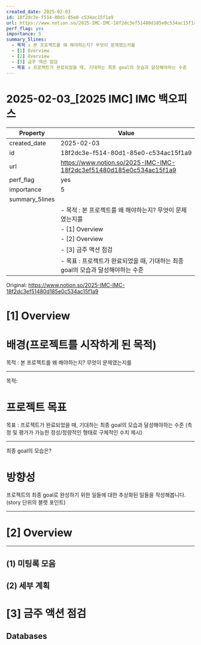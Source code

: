 ```yaml
---
created_date: 2025-02-03
id: 18f2dc3e-f514-80d1-85e0-c534ac15f1a9
url: https://www.notion.so/2025-IMC-IMC-18f2dc3ef51480d185e0c534ac15f1a9
perf_flag: yes
importance: 5
summary_5lines:
  - 목적 : 본 프로젝트를 왜 해야하는지? 무엇이 문제였는지를
  - [1] Overview
  - [2] Overview
  - [3] 금주 액션 점검
  - 목표 : 프로젝트가 완료되었을 때, 기대하는 최종 goal의 모습과 달성해야하는 수준
---
```


# 2025-02-03_[2025 IMC] IMC 백오피스

| Property | Value |
| --- | --- |
| created_date | 2025-02-03 |
| id | 18f2dc3e-f514-80d1-85e0-c534ac15f1a9 |
| url | https://www.notion.so/2025-IMC-IMC-18f2dc3ef51480d185e0c534ac15f1a9 |
| perf_flag | yes |
| importance | 5 |
| summary_5lines | |
|  | - 목적 : 본 프로젝트를 왜 해야하는지? 무엇이 문제였는지를 |
|  | - [1] Overview |
|  | - [2] Overview |
|  | - [3] 금주 액션 점검 |
|  | - 목표 : 프로젝트가 완료되었을 때, 기대하는 최종 goal의 모습과 달성해야하는 수준 |

Original: https://www.notion.so/2025-IMC-IMC-18f2dc3ef51480d185e0c534ac15f1a9

# [1] Overview

#  배경(프로젝트를 시작하게 된 목적)
목적 : 본 프로젝트를 왜 해야하는지? 무엇이 문제였는지를 

---
목적: 

#  프로젝트 목표
목표 : 프로젝트가 완료되었을 때, 기대하는 최종 goal의 모습과 달성해야하는 수준 
(측정 및 평가가 가능한 정성/정량적인 형태로 구체적인 수치 제시)

---
최종 goal의 모습은?

# 방향성
프로젝트의 최종 goal로 완성하기 위한 일들에 대한 추상화된 일들을 작성해봅니다. (story 단위의 블랫 포인트)

---

# [2] Overview

---

## (1) 미팅록 모음

## (2) 세부 계획

# [3] 금주 액션 점검

## Databases
